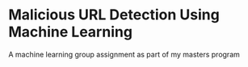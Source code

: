 # Malicious URL Detection Using Machine Learning
A machine learning group assignment as part of my masters program
